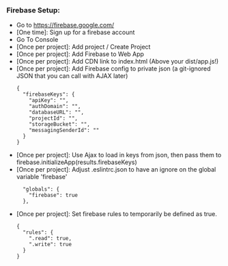 ### Firebase Setup:	
  - Go to https://firebase.google.com/
  - [One time]: Sign up for a firebase account
  - Go To Console
  - [Once per project]: Add project / Create Project
  - [Once per project]: Add Firebase to Web App
  - [Once per project]: Add CDN link to index.html (Above your dist/app.js!)
  - [Once per project]: Add Firebase config to private json (a git-ignored JSON that you can call with AJAX later) 
    ```
    {
      "firebaseKeys": {
        "apiKey": "",
        "authDomain": "",
        "databaseURL": "",
        "projectId": "",
        "storageBucket": "",
        "messagingSenderId": ""
      }
    }
    ```
  - [Once per project]: Use Ajax to load in keys from json, then pass them to firebase.initializeApp(results.firebaseKeys)
  - [Once per project]: Adjust .eslintrc.json to have an ignore on the global variable 'firebase'
    ```
      "globals": {
        "firebase": true
      },
    ```
  - [Once per project]: Set firebase rules to temporarily be defined as true.
    ```
    {
      "rules": {
        ".read": true,
        ".write": true
      }
    }
    ```
